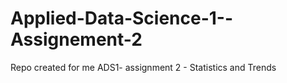 # Applied-Data-Science-1--Assignement-2
Repo created for me ADS1- assignment 2 - Statistics and Trends
